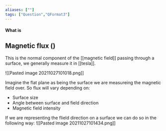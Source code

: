```yaml
---
aliases: [""]
tags: ["Question","QFormat3"]
---
```


#### What is
## Magnetic flux ()
This is the normal component of the [[magnetic field]] passing through a surface, we generally measure it in [[tesla]].

![[Pasted image 20211027101018.png]]

Imagine the flat plane as being the surface we are measureing the magnetic field over. So flux will vary depending on:
- Surface size
- Angle between surface and field direction
- Magnetic field intensity

If we are representing the flield direction on a surface we can do so in the following way:
![[Pasted image 20211027101434.png]]